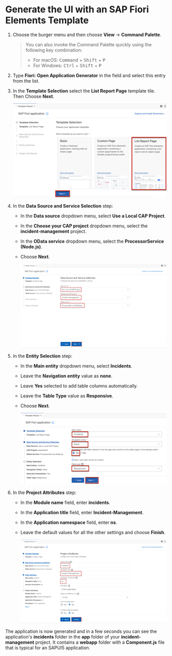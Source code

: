 # Generate the UI with an SAP Fiori Elements Template

1. Choose the burger menu and then choose **View** &rarr; **Command Palette**.

    > You can also invoke the Command Palette quickly using the following key combination:
    >
    > - For macOS: <kbd>Command</kbd> + <kbd>Shift</kbd> + <kbd>P</kbd>
    > - For Windows: <kbd>Ctrl</kbd> + <kbd>Shift</kbd> + <kbd>P</kbd>

2. Type **Fiori: Open Application Generator** in the field and select this entry from the list.

3. In the **Template Selection** select the **List Report Page** template tile. Then Choose **Next**.

    <!-- border; size:540px -->
    ![V4 Template](../images/generate-ui/vscv4template.png)


4. In the **Data Source and Service Selection** step:

    - In the **Data source** dropdown menu, select **Use a Local CAP Project**.

    - In the **Choose your CAP project** dropdown menu, select the **incident-management** project.

    - In the **OData service** dropdown menu, select the **ProcessorService (Node.js)**.
    
    - Choose **Next**.

        ![CAPpro](../images/generate-ui/datasourceselection.png)


5. In the **Entity Selection** step:

    - In the **Main entity** dropdown menu, select **Incidents**.

    - Leave the **Navigation entity** value as **none**.

    - Leave  **Yes** selected to add table columns automatically.

    - Leave the **Table Type** value as **Responsive**.   

    - Choose **Next**.

        ![Entity selection](../images/generate-ui/entityselection.png)

6. In the **Project Attributes** step:

    - In the **Module name** field, enter **incidents**.

    - In the **Application title** field, enter **Incident-Management**.

    - In the **Application namespace** field, enter **ns**.

    - Leave the default values for all the other settings and choose **Finish**.

        ![Project names](../images/generate-ui/vscrfeapp.png)

The application is now generated and in a few seconds you can see the application's **incidents** folder in the **app** folder of your **incident-management** project. It contains a **webapp** folder with a **Component.js** file that is typical for an SAPUI5 application.
